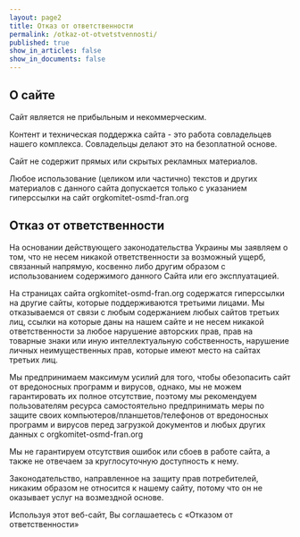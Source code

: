 ```yaml
---
layout: page2
title: Отказ от ответственности
permalink: /otkaz-ot-otvetstvennosti/
published: true
show_in_articles: false
show_in_documents: false
---
```


## О сайте	
Сайт является не прибыльным и некоммерческим.

Контент и техническая поддержка сайта - это работа совладельцев нашего комплекса. Совладельцы делают это на безоплатной основе.

Сайт не содержит прямых или скрытых рекламных материалов.

Любое использование (целиком или частично) текстов и других материалов с данного сайта допускается только с указанием гиперссылки на сайт orgkomitet-osmd-fran.org

## Отказ от ответственности

На основании действующего законодательства Украины мы заявляем о том, что не несем никакой ответственности за возможный ущерб, связанный напрямую, косвенно либо другим образом с использованием содержимого данного Сайта или его эксплуатацией.

На страницах сайта orgkomitet-osmd-fran.org содержатся гиперссылки на другие сайты, которые поддерживаются третьими лицами. Мы отказываемся от связи с любым содержанием любых сайтов третьих лиц, ссылки на которые даны на нашем сайте и не несем никакой ответственности за любое нарушение авторских прав, прав на товарные знаки или иную интеллектуальную собственность, нарушение личных неимущественных прав, которые имеют место на сайтах третьих лиц.

Мы предпринимаем максимум усилий для того, чтобы обезопасить сайт от вредоносных программ и вирусов, однако, мы не можем гарантировать их полное отсутствие, поэтому мы рекомендуем пользователям ресурса самостоятельно предпринимать меры по защите своих компьютеров/планшетов/телефонов от вредоносных программ и вирусов перед загрузкой документов и любых других данных с orgkomitet-osmd-fran.org

Мы не гарантируем отсутствия ошибок или сбоев в работе сайта, а также не отвечаем за круглосуточную доступность к нему.

Законодательство, направленное на защиту прав потребителей, никаким образом не относится к нашему сайту, потому что он не оказывает услуг на возмездной основе.

Используя этот веб-сайт, Вы соглашаетесь с «Отказом от ответственности» 

